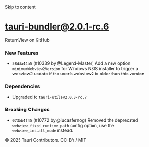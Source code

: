Skip to content
# tauri-bundler@2.0.1-rc.6
ReturnView on GitHub
### New Features
  * `58dda44a5` (#10339 by @Legend-Master) Add a new option `minimumWebview2Version` for Windows NSIS installer to trigger a webview2 update if the user’s webview2 is older than this version


### Dependencies
  * Upgraded to `tauri-utils@2.0.0-rc.7`


### Breaking Changes
  * `073bb4f45` (#10772 by @lucasfernog) Removed the deprecated `webview_fixed_runtime_path` config option, use the `webview_install_mode` instead.


© 2025 Tauri Contributors. CC-BY / MIT
